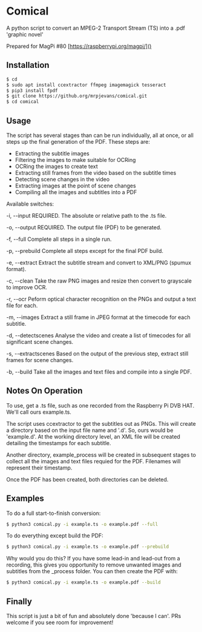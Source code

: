 # Comical
A python script to convert an MPEG-2 Transport Stream (TS) into a .pdf 'graphic novel'

Prepared for MagPi #80 [https://raspberrypi.org/magpi/]()

## Installation

```bash
$ cd
$ sudo apt install ccextractor ffmpeg imagemagick tesseract
$ pip3 install fpdf
$ git clone https://github.org/mrpjevans/comical.git
$ cd comical
```

## Usage

The script has several stages than can be run individually, all at once, or all steps up the final
generation of the PDF. These steps are:

- Extracting the subtitle images
- Filtering the images to make suitable for OCRing
- OCRing the images to create text
- Extracting still frames from the video based on the subtitle times
- Detecting scene changes in the video
- Extracting images at the point of scene changes
- Compiling all the images and subtitles into a PDF

Available switches:

-i, --input
REQUIRED. The absolute or relative path to the .ts file.

-o, --output
REQUIRED. The output file (PDF) to be generated.

-f, --full
Complete all steps in a single run.

-p, --prebuild
Complete all steps except for the final PDF build.

-e, --extract
Extract the subtitle stream and convert to XML/PNG (spumux format).

-c, --clean
Take the raw PNG images and resize then convert to grayscale to improve OCR.

-r, --ocr
Peform optical character recognition on the PNGs and output a text file for each.

-m, --images
Extract a still frame in JPEG format at the timecode for each subtitle.

-d, --detectscenes
Analyse the video and create a list of timecodes for all significant scene changes.

-s, --extractscenes
Based on the output of the previous step, extract still frames for scene changes.

-b, --build
Take all the images and text files and compile into a single PDF.

## Notes On Operation

To use, get a .ts file, such as one recorded from the Raspberry Pi DVB HAT. We'll call
ours example.ts.

The script uses ccextractor to get the subtitles out as PNGs. This will create a
directory based on the input file name and '.d'. So, ours would be 'example.d'. At the
working directory level, an XML file will be created detailing the timestamps for each
subtitle.

Another directory, example_process will be created in subsequent stages to collect all
the images and text files requied for the PDF. Filenames will represent their timestamp.

Once the PDF has been created, both directories can be deleted.

## Examples

To do a full start-to-finish conversion:

```bash
$ python3 comical.py -i example.ts -o example.pdf --full
```

To do everything except build the PDF:

```bash
$ python3 comical.py -i example.ts -o example.pdf --prebuild
```

Why would you do this? If you have some lead-in and lead-out from a recording, this
gives you opportunity to remove unwanted images and subtitles from the _process folder.
You can then create the PDF with:

```bash
$ python3 comical.py -i example.ts -o example.pdf --build
```

## Finally

This script is just a bit of fun and absolutely done 'because I can'. PRs welcome if you
see room for improvement!